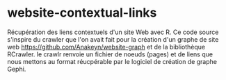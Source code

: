 # website-contextual-links
Récupération des liens contextuels d'un site Web avec R. Ce code source s'inspire du crawler que l'on avait fait pour la création d'un graphe de site web https://github.com/Anakeyn/website-graph et de la bibliothèque RCrawler. le crawlr renvoie un fichier de noeuds (pages) et de liens que nous mettons au format réucpérable par le logiciel de création de graphe Gephi.
